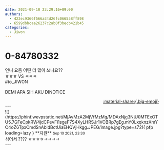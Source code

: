```yaml
---
date: 2021-09-10 23:29:16+09:00
authors:
  - 422ec9366f566a34d26fc066558ff898
  - 6599dbbcaa26237c2ab0f3becb421b45
categories:
  - Jiwon
---
```


# 0-84780332

<div class="post-container" markdown="1">
<div class="content-container md-sidebar__scrollwrap" markdown="1">

언니 요즘 어떤 더 많이 쓰나요??<br>ㅎㅎㅎ VS ㅋㅋㅋ<br>\#to_JIWON<br><br>DEMI APA SIH AKU DINOTICE

</div>
</div>

<div style="text-align: right;" markdown="1">
<a href="https://weverse.io/fromis9/fanpost/0-84780332" style="text-align: right;">:material-share:{.big-emoji}</a>
</div>
---

<div class="comments-container md-sidebar__scrollwrap" markdown="1">
<div class="comment" markdown="1">
<div class='id-container' markdown="1">
![](https://phinf.wevpstatic.net/MjAyMzA2MjVfMzMg/MDAxNjg3NjU0MTExOTU5.7GFeCpkRW4jdCPevFi1sgeF7S4XyLHRSJr1VOBRp7gEg.mY0LxqknzXmYC4oZ6TpxCmdSnAbldBctUiaEHQVjHkgg.JPEG/image.jpg?type=s72){ pfp loading=lazy }
**<span class="artist">지원</span>** <small>Sep 10 2021, 23:30</small><br>
</div>
<div class='comment-body' markdown="1">
섞어서 ???? ㅎㅎㅎㅎㅋㅋㅋㅋ
</div>
</div>
</div>
---

